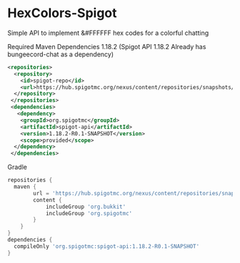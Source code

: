 # HexColors-Spigot

Simple API to implement &#FFFFFF hex codes for a colorful chatting

Required Maven Dependencies
1.18.2 (Spigot API 1.18.2 Already has bungeecord-chat as a dependency)
```xml
<repositories>
  <repository>
    <id>spigot-repo</id>
    <url>https://hub.spigotmc.org/nexus/content/repositories/snapshots/</url>
  </repository>
 </repositories>
 <dependencies>
   <dependency>
    <groupId>org.spigotmc</groupId>
    <artifactId>spigot-api</artifactId>
    <version>1.18.2-R0.1-SNAPSHOT</version>
    <scope>provided</scope>
  </dependency>
 </dependencies>
```
Gradle
```gradle
repositories {
  maven {
        url = 'https://hub.spigotmc.org/nexus/content/repositories/snapshots/'
        content {
            includeGroup 'org.bukkit'
            includeGroup 'org.spigotmc'
        }
    }
}
dependencies {
  compileOnly 'org.spigotmc:spigot-api:1.18.2-R0.1-SNAPSHOT'
}
```
